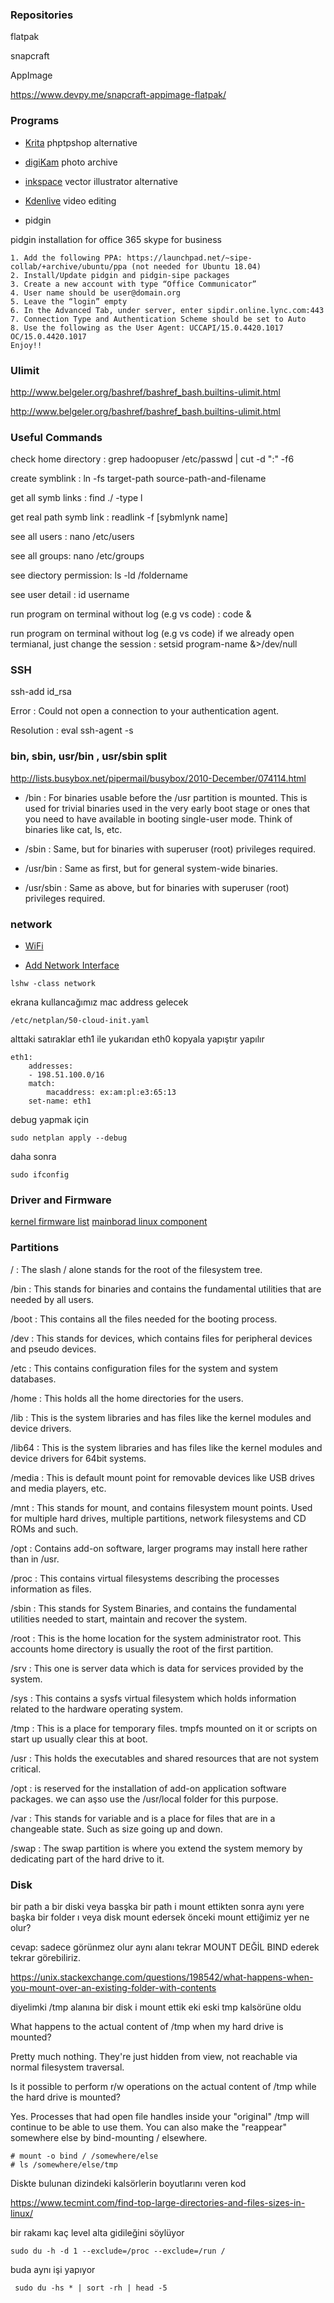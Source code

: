 ﻿### Repositories

flatpak

snapcraft

AppImage

https://www.devpy.me/snapcraft-appimage-flatpak/


### Programs

- [Krita](https://krita.org/en/download/krita-desktop/) phptpshop alternative

- [digiKam](https://www.digikam.org/download/) photo archive

- [inkspace](http://inkscape.org/) vector illustrator alternative

- [Kdenlive](https://kdenlive.org/en/) video editing

- pidgin

pidgin installation for office 365 skype for business


    1. Add the following PPA: https://launchpad.net/~sipe-collab/+archive/ubuntu/ppa (not needed for Ubuntu 18.04)
    2. Install/Update pidgin and pidgin-sipe packages
    3. Create a new account with type “Office Communicator”
    4. User name should be user@domain.org
    5. Leave the “login” empty
    6. In the Advanced Tab, under server, enter sipdir.online.lync.com:443
    7. Connection Type and Authentication Scheme should be set to Auto
    8. Use the following as the User Agent: UCCAPI/15.0.4420.1017 OC/15.0.4420.1017
    Enjoy!!

### Ulimit

http://www.belgeler.org/bashref/bashref_bash.builtins-ulimit.html

http://www.belgeler.org/bashref/bashref_bash.builtins-ulimit.html



### Useful Commands

check home directory : grep hadoopuser /etc/passwd | cut -d ":" -f6

create symblink : ln -fs target-path source-path-and-filename

get all symb links : find ./ -type l

get real path symb link : readlink -f [sybmlynk name]

see all users : nano /etc/users

see all groups: nano /etc/groups

see diectory permission: ls -ld /foldername

see user detail : id username

run program on terminal without log (e.g vs code) : code &

run program on terminal without log (e.g vs code) if we already open termianal, just change the session : setsid program-name &>/dev/null


### SSH

ssh-add id_rsa

Error : Could not open a connection to your authentication agent.

Resolution : eval ssh-agent -s


### bin, sbin, usr/bin , usr/sbin split

http://lists.busybox.net/pipermail/busybox/2010-December/074114.html


- /bin : For binaries usable before the /usr partition is mounted. This is used for trivial binaries used in the very early boot stage or ones that you need to have available in booting single-user mode. Think of binaries like cat, ls, etc.

- /sbin : Same, but for binaries with superuser (root) privileges required.

- /usr/bin : Same as first, but for general system-wide binaries.

- /usr/sbin : Same as above, but for binaries with superuser (root) privileges required.


### network

- [WiFi](https://www.linux.com/learn/how-configure-wireless-any-linux-desktop)

- [Add Network Interface](https://www.digitalocean.com/docs/networking/private-networking/how-to/enable/)

```
lshw -class network
```
ekrana kullancağımız mac address gelecek

```
/etc/netplan/50-cloud-init.yaml
```
alttaki satıraklar eth1 ile yukarıdan eth0 kopyala yapıştır yapılır
```
eth1:
    addresses:
    - 198.51.100.0/16
    match:
        macaddress: ex:am:pl:e3:65:13
    set-name: eth1
```
debug yapmak için

```
sudo netplan apply --debug
```
daha sonra

```
sudo ifconfig
```













 
### Driver and Firmware

[kernel firmware list](http://mirrors.kernel.org/ubuntu/pool/main/l/linux-firmware)
[mainborad linux component](https://github.com/armbian)

### Partitions

/ :	The slash / alone stands for the root of the filesystem tree.

/bin : 	This stands for binaries and contains the fundamental utilities that are needed by all users.

/boot :	This contains all the files needed for the booting process.

/dev :	This stands for devices, which contains files for peripheral devices and pseudo devices.

/etc :	This contains configuration files for the system and system databases.

/home :	This holds all the home directories for the users.

/lib :	This is the system libraries and has files like the kernel modules and device drivers.

/lib64 : 	This is the system libraries and has files like the kernel modules and device drivers for 64bit systems.

/media :	This is default mount point for removable devices like USB drives and media players, etc.

/mnt :	This stands for mount, and contains filesystem mount points. Used for multiple hard drives, multiple partitions, network filesystems and CD ROMs and such.

/opt :	Contains add-on software, larger programs may install here rather than in /usr.

/proc :	This contains virtual filesystems describing the processes information as files.

/sbin :	This stands for System Binaries, and contains the fundamental utilities needed to start, maintain and recover the system.

/root :	This is the home location for the system administrator root. This accounts home directory is usually the root of the first partition.

/srv :	This one is server data which is data for services provided by the system.

/sys :	This contains a sysfs virtual filesystem which holds information related to the hardware operating system.

/tmp :	This is a place for temporary files. tmpfs mounted on it or scripts on start up usually clear this at boot.

/usr :	This holds the executables and shared resources that are not system critical.

/opt : is reserved for the installation of add-on application software packages. we can aşso use the /usr/local folder for this purpose.

/var :	This stands for variable and is a place for files that are in a changeable state. Such as size going up and down.

/swap :	The swap partition is where you extend the system memory by dedicating part of the hard drive to it.


### Disk

bir path a bir diski veya basşka bir path i mount ettikten sonra aynı yere başka bir folder ı veya disk mount edersek önceki mount ettiğimiz yer ne olur? 

cevap: sadece görünmez olur aynı alanı tekrar MOUNT DEĞİL BIND ederek tekrar görebiliriz.

https://unix.stackexchange.com/questions/198542/what-happens-when-you-mount-over-an-existing-folder-with-contents


diyelimki /tmp alanına bir disk i mount ettik eki eski tmp kalsörüne oldu


What happens to the actual content of /tmp when my hard drive is mounted?

Pretty much nothing. They're just hidden from view, not reachable via normal filesystem traversal.

Is it possible to perform r/w operations on the actual content of /tmp while the hard drive is mounted?

Yes. Processes that had open file handles inside your "original" /tmp will continue to be able to use them. You can also make the "reappear" somewhere else by bind-mounting / elsewhere.

```
# mount -o bind / /somewhere/else
# ls /somewhere/else/tmp  
```


Diskte bulunan dizindeki kalsörlerin boyutlarını veren kod

https://www.tecmint.com/find-top-large-directories-and-files-sizes-in-linux/

bir rakamı kaç level alta gidileğini söylüyor
```
sudo du -h -d 1 --exclude=/proc --exclude=/run /
```
buda aynı işi yapıyor 
```
 sudo du -hs * | sort -rh | head -5
 ```

